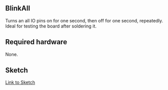 ## BlinkAll

Turns an all IO pins on for one second, then off for one second, repeatedly. Ideal for testing the board after soldering it.

## Required hardware

None.

## Sketch

[Link to Sketch](./BlinkAll.ino)


